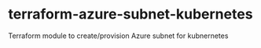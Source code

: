 # terraform-azure-subnet-kubernetes
Terraform module to create/provision Azure subnet for kubnernetes
